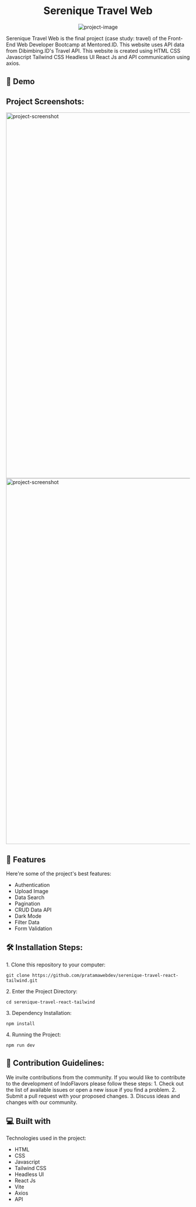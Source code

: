 <h1 align="center" id="title">Serenique Travel Web</h1>

<p align="center"><img src="https://socialify.git.ci/pratamawebdev/serenique-travel-react-tailwind/image?font=Inter&amp;language=1&amp;name=1&amp;owner=1&amp;pattern=Solid&amp;theme=Light" alt="project-image"></p>

<p id="description">Serenique Travel Web is the final project (case study: travel) of the Front-End Web Developer Bootcamp at Mentored.ID. This website uses API data from Dibimbing.ID's Travel API. This website is created using HTML CSS Javascript Tailwind CSS Headless UI React Js and API communication using axios.</p>

<h2>🚀 Demo</h2>

<h2>Project Screenshots:</h2>

<img src="https://res.cloudinary.com/dnrorybws/image/upload/v1699104304/dashboard_e9yval.jpg" alt="project-screenshot" width="1000">

<img src="https://res.cloudinary.com/dnrorybws/image/upload/v1699104304/home_sp4taf.jpg" alt="project-screenshot" width="1000">

  
  
<h2>🧐 Features</h2>

Here're some of the project's best features:

*   Authentication
*   Upload Image
*   Data Search
*   Pagination
*   CRUD Data API
*   Dark Mode
*   Filter Data
*   Form Validation

<h2>🛠️ Installation Steps:</h2>

<p>1. Clone this repository to your computer:</p>

```
git clone https://github.com/pratamawebdev/serenique-travel-react-tailwind.git
```

<p>2. Enter the Project Directory:</p>

```
cd serenique-travel-react-tailwind
```

<p>3. Dependency Installation:</p>

```
npm install
```

<p>4. Running the Project:</p>

```
npm run dev
```

<h2>🍰 Contribution Guidelines:</h2>

We invite contributions from the community. If you would like to contribute to the development of IndoFlavors please follow these steps: 1. Check out the list of available issues or open a new issue if you find a problem. 2. Submit a pull request with your proposed changes. 3. Discuss ideas and changes with our community.

  
  
<h2>💻 Built with</h2>

Technologies used in the project:

*   HTML
*   CSS
*   Javascript
*   Tailwind CSS
*   Headless UI
*   React Js
*   Vite
*   Axios
*   API
